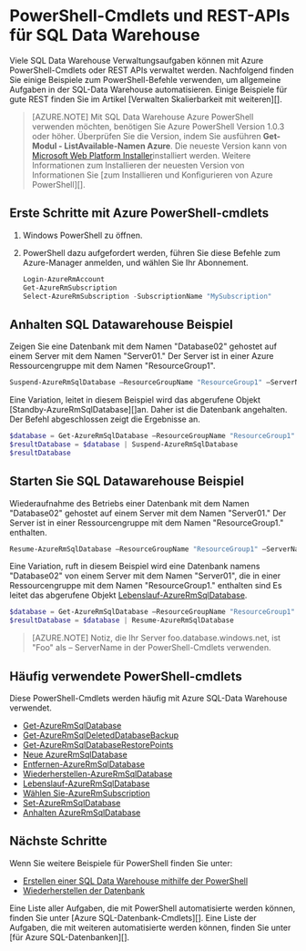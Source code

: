 <properties
   pageTitle="PowerShell-Cmdlets für Azure SQL-Data Warehouse"
   description="Finden Sie die obersten PowerShell-Cmdlets für Azure SQL-Data Warehouse einschließlich anhalten und Fortsetzen einer Datenbank ein."
   services="sql-data-warehouse"
   documentationCenter="NA"
   authors="sonyam"
   manager="barbkess"
   editor=""/>

<tags
   ms.service="sql-data-warehouse"
   ms.devlang="NA"
   ms.topic="article"
   ms.tgt_pltfrm="NA"
   ms.workload="data-services"
   ms.date="08/16/2016"
   ms.author="sonyama;barbkess;mausher"/>

# <a name="powershell-cmdlets-and-rest-apis-for-sql-data-warehouse"></a>PowerShell-Cmdlets und REST-APIs für SQL Data Warehouse

Viele SQL Data Warehouse Verwaltungsaufgaben können mit Azure PowerShell-Cmdlets oder REST APIs verwaltet werden.  Nachfolgend finden Sie einige Beispiele zum PowerShell-Befehle verwenden, um allgemeine Aufgaben in der SQL-Data Warehouse automatisieren.  Einige Beispiele für gute REST finden Sie im Artikel [Verwalten Skalierbarkeit mit weiteren][].

> [AZURE.NOTE]  Mit SQL Data Warehouse Azure PowerShell verwenden möchten, benötigen Sie Azure PowerShell Version 1.0.3 oder höher.  Überprüfen Sie die Version, indem Sie ausführen **Get-Modul - ListAvailable-Namen Azure**.  Die neueste Version kann von [Microsoft Web Platform Installer][]installiert werden.  Weitere Informationen zum Installieren der neuesten Version von Informationen Sie [zum Installieren und Konfigurieren von Azure PowerShell][].

## <a name="get-started-with-azure-powershell-cmdlets"></a>Erste Schritte mit Azure PowerShell-cmdlets

1. Windows PowerShell zu öffnen. 
2. PowerShell dazu aufgefordert werden, führen Sie diese Befehle zum Azure-Manager anmelden, und wählen Sie Ihr Abonnement.

    ```PowerShell
    Login-AzureRmAccount
    Get-AzureRmSubscription
    Select-AzureRmSubscription -SubscriptionName "MySubscription"
    ```

## <a name="pause-sql-data-warehouse-example"></a>Anhalten SQL Datawarehouse Beispiel

Zeigen Sie eine Datenbank mit dem Namen "Database02" gehostet auf einem Server mit dem Namen "Server01."  Der Server ist in einer Azure Ressourcengruppe mit dem Namen "ResourceGroup1". 

```Powershell
Suspend-AzureRmSqlDatabase –ResourceGroupName "ResourceGroup1" –ServerName "Server01" –DatabaseName "Database02"
```
Eine Variation, leitet in diesem Beispiel wird das abgerufene Objekt [Standby-AzureRmSqlDatabase][]an.  Daher ist die Datenbank angehalten. Der Befehl abgeschlossen zeigt die Ergebnisse an.

```Powershell
$database = Get-AzureRmSqlDatabase –ResourceGroupName "ResourceGroup1" –ServerName "Server01" –DatabaseName "Database02"
$resultDatabase = $database | Suspend-AzureRmSqlDatabase
$resultDatabase
```

## <a name="start-sql-data-warehouse-example"></a>Starten Sie SQL Datawarehouse Beispiel

Wiederaufnahme des Betriebs einer Datenbank mit dem Namen "Database02" gehostet auf einem Server mit dem Namen "Server01." Der Server ist in einer Ressourcengruppe mit dem Namen "ResourceGroup1." enthalten.

```Powershell
Resume-AzureRmSqlDatabase –ResourceGroupName "ResourceGroup1" –ServerName "Server01" -DatabaseName "Database02"
```

Eine Variation, ruft in diesem Beispiel wird eine Datenbank namens "Database02" von einem Server mit dem Namen "Server01", die in einer Ressourcengruppe mit dem Namen "ResourceGroup1." enthalten sind Es leitet das abgerufene Objekt [Lebenslauf-AzureRmSqlDatabase][].

```Powershell
$database = Get-AzureRmSqlDatabase –ResourceGroupName "ResourceGroup1" –ServerName "Server01" –DatabaseName "Database02"
$resultDatabase = $database | Resume-AzureRmSqlDatabase
```

> [AZURE.NOTE] Notiz, die Ihr Server foo.database.windows.net, ist "Foo" als – ServerName in der PowerShell-Cmdlets verwenden.

## <a name="frequently-used-powershell-cmdlets"></a>Häufig verwendete PowerShell-cmdlets

Diese PowerShell-Cmdlets werden häufig mit Azure SQL-Data Warehouse verwendet.

- [Get-AzureRmSqlDatabase][]
- [Get-AzureRmSqlDeletedDatabaseBackup][]
- [Get-AzureRmSqlDatabaseRestorePoints][]
- [Neue AzureRmSqlDatabase][]
- [Entfernen-AzureRmSqlDatabase][]
- [Wiederherstellen-AzureRmSqlDatabase][] 
- [Lebenslauf-AzureRmSqlDatabase][]
- [Wählen Sie-AzureRmSubscription][]
- [Set-AzureRmSqlDatabase][]
- [Anhalten AzureRmSqlDatabase][]

## <a name="next-steps"></a>Nächste Schritte
Wenn Sie weitere Beispiele für PowerShell finden Sie unter:

- [Erstellen einer SQL Data Warehouse mithilfe der PowerShell][]
- [Wiederherstellen der Datenbank][]

Eine Liste aller Aufgaben, die mit PowerShell automatisierte werden können, finden Sie unter [Azure SQL-Datenbank-Cmdlets][].  Eine Liste der Aufgaben, die mit weiteren automatisierte werden können, finden Sie unter [für Azure SQL-Datenbanken][].

<!--Image references-->

<!--Article references-->
[So installieren und Konfigurieren von Azure PowerShell]: ./powershell-install-configure.md
[Erstellen einer SQL Data Warehouse mithilfe der PowerShell]: ./sql-data-warehouse-get-started-provision-powershell.md
[Wiederherstellen der Datenbank]: ./sql-data-warehouse-restore-database-powershell.md
[Verwalten von Skalierbarkeit mit weiteren]: ./sql-data-warehouse-manage-compute-rest-api.md

<!--MSDN references-->
[Cmdlets für SQL Azure-Datenbank]: https://msdn.microsoft.com/library/mt574084.aspx
[Für SQL Azure-Datenbanken]: https://msdn.microsoft.com/library/azure/dn505719.aspx
[Get-AzureRmSqlDatabase]: https://msdn.microsoft.com/library/mt603648.aspx
[Get-AzureRmSqlDeletedDatabaseBackup]: https://msdn.microsoft.com/library/mt693387.aspx
[Get-AzureRmSqlDatabaseRestorePoints]: https://msdn.microsoft.com/library/mt603642.aspx
[Neue AzureRmSqlDatabase]: https://msdn.microsoft.com/library/mt619339.aspx
[Entfernen-AzureRmSqlDatabase]: https://msdn.microsoft.com/library/mt619368.aspx
[Wiederherstellen-AzureRmSqlDatabase]: https://msdn.microsoft.com/library/mt693390.aspx
[Lebenslauf-AzureRmSqlDatabase]: https://msdn.microsoft.com/library/mt619347.aspx
<!-- It appears that Select-AzureRmSubscription isn't documented, so this points to Select-AzureSubscription -->
[Wählen Sie-AzureRmSubscription]: https://msdn.microsoft.com/library/dn722499.aspx
[Set-AzureRmSqlDatabase]: https://msdn.microsoft.com/library/mt619433.aspx
[Anhalten AzureRmSqlDatabase]: https://msdn.microsoft.com/library/mt619337.aspx

<!--Other Web references-->
[Microsoft Web Platform Installer]: https://aka.ms/webpi-azps
